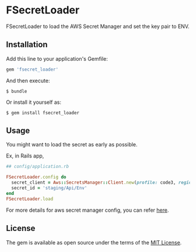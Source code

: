 # FSecretLoader

FSecretLoader to load the AWS Secret Manager and set the key pair to ENV.

## Installation

Add this line to your application's Gemfile:

```ruby
gem 'fsecret_loader'
```

And then execute:

    $ bundle

Or install it yourself as:

    $ gem install fsecret_loader

## Usage

You might want to load the secret as early as possible.

Ex, in Rails app,

```ruby
## config/application.rb

FSecretLoader.config do
  secret_client = Aws::SecretsManager::Client.new(profile: code3, region: 'ap-southeast-1')
  secret_id = 'staging/Api/Env'
end
FSecretLoader.load
```

For more details for aws secret manager config, you can refer [here](https://docs.aws.amazon.com/sdkforruby/api/Aws/SecretsManager/Client.html).


## License

The gem is available as open source under the terms of the [MIT License](https://opensource.org/licenses/MIT).
